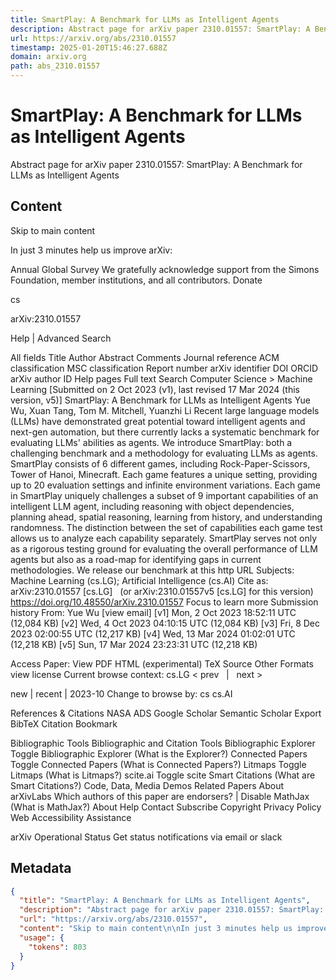 ```yaml
---
title: SmartPlay: A Benchmark for LLMs as Intelligent Agents
description: Abstract page for arXiv paper 2310.01557: SmartPlay: A Benchmark for LLMs as Intelligent Agents
url: https://arxiv.org/abs/2310.01557
timestamp: 2025-01-20T15:46:27.688Z
domain: arxiv.org
path: abs_2310.01557
---
```


# SmartPlay: A Benchmark for LLMs as Intelligent Agents


Abstract page for arXiv paper 2310.01557: SmartPlay: A Benchmark for LLMs as Intelligent Agents


## Content

Skip to main content

In just 3 minutes help us improve arXiv:

Annual Global Survey
We gratefully acknowledge support from the Simons Foundation, member institutions, and all contributors.
Donate
>
cs
>
arXiv:2310.01557

Help | Advanced Search

All fields
Title
Author
Abstract
Comments
Journal reference
ACM classification
MSC classification
Report number
arXiv identifier
DOI
ORCID
arXiv author ID
Help pages
Full text
Search
Computer Science > Machine Learning
[Submitted on 2 Oct 2023 (v1), last revised 17 Mar 2024 (this version, v5)]
SmartPlay: A Benchmark for LLMs as Intelligent Agents
Yue Wu, Xuan Tang, Tom M. Mitchell, Yuanzhi Li
Recent large language models (LLMs) have demonstrated great potential toward intelligent agents and next-gen automation, but there currently lacks a systematic benchmark for evaluating LLMs' abilities as agents. We introduce SmartPlay: both a challenging benchmark and a methodology for evaluating LLMs as agents. SmartPlay consists of 6 different games, including Rock-Paper-Scissors, Tower of Hanoi, Minecraft. Each game features a unique setting, providing up to 20 evaluation settings and infinite environment variations. Each game in SmartPlay uniquely challenges a subset of 9 important capabilities of an intelligent LLM agent, including reasoning with object dependencies, planning ahead, spatial reasoning, learning from history, and understanding randomness. The distinction between the set of capabilities each game test allows us to analyze each capability separately. SmartPlay serves not only as a rigorous testing ground for evaluating the overall performance of LLM agents but also as a road-map for identifying gaps in current methodologies. We release our benchmark at this http URL
Subjects:	Machine Learning (cs.LG); Artificial Intelligence (cs.AI)
Cite as:	arXiv:2310.01557 [cs.LG]
 	(or arXiv:2310.01557v5 [cs.LG] for this version)
 	
https://doi.org/10.48550/arXiv.2310.01557
Focus to learn more
Submission history
From: Yue Wu [view email]
[v1] Mon, 2 Oct 2023 18:52:11 UTC (12,084 KB)
[v2] Wed, 4 Oct 2023 04:10:15 UTC (12,084 KB)
[v3] Fri, 8 Dec 2023 02:00:55 UTC (12,217 KB)
[v4] Wed, 13 Mar 2024 01:02:01 UTC (12,218 KB)
[v5] Sun, 17 Mar 2024 23:23:31 UTC (12,218 KB)

Access Paper:
View PDF
HTML (experimental)
TeX Source
Other Formats
view license
Current browse context:
cs.LG
< prev   |   next >

new | recent | 2023-10
Change to browse by:
cs
cs.AI

References & Citations
NASA ADS
Google Scholar
Semantic Scholar
Export BibTeX Citation
Bookmark
 
Bibliographic Tools
Bibliographic and Citation Tools
Bibliographic Explorer Toggle
Bibliographic Explorer (What is the Explorer?)
Connected Papers Toggle
Connected Papers (What is Connected Papers?)
Litmaps Toggle
Litmaps (What is Litmaps?)
scite.ai Toggle
scite Smart Citations (What are Smart Citations?)
Code, Data, Media
Demos
Related Papers
About arXivLabs
Which authors of this paper are endorsers? | Disable MathJax (What is MathJax?)
About
Help
Contact
Subscribe
Copyright
Privacy Policy
Web Accessibility Assistance

arXiv Operational Status 
Get status notifications via email or slack

## Metadata

```json
{
  "title": "SmartPlay: A Benchmark for LLMs as Intelligent Agents",
  "description": "Abstract page for arXiv paper 2310.01557: SmartPlay: A Benchmark for LLMs as Intelligent Agents",
  "url": "https://arxiv.org/abs/2310.01557",
  "content": "Skip to main content\n\nIn just 3 minutes help us improve arXiv:\n\nAnnual Global Survey\nWe gratefully acknowledge support from the Simons Foundation, member institutions, and all contributors.\nDonate\n>\ncs\n>\narXiv:2310.01557\n\nHelp | Advanced Search\n\nAll fields\nTitle\nAuthor\nAbstract\nComments\nJournal reference\nACM classification\nMSC classification\nReport number\narXiv identifier\nDOI\nORCID\narXiv author ID\nHelp pages\nFull text\nSearch\nComputer Science > Machine Learning\n[Submitted on 2 Oct 2023 (v1), last revised 17 Mar 2024 (this version, v5)]\nSmartPlay: A Benchmark for LLMs as Intelligent Agents\nYue Wu, Xuan Tang, Tom M. Mitchell, Yuanzhi Li\nRecent large language models (LLMs) have demonstrated great potential toward intelligent agents and next-gen automation, but there currently lacks a systematic benchmark for evaluating LLMs' abilities as agents. We introduce SmartPlay: both a challenging benchmark and a methodology for evaluating LLMs as agents. SmartPlay consists of 6 different games, including Rock-Paper-Scissors, Tower of Hanoi, Minecraft. Each game features a unique setting, providing up to 20 evaluation settings and infinite environment variations. Each game in SmartPlay uniquely challenges a subset of 9 important capabilities of an intelligent LLM agent, including reasoning with object dependencies, planning ahead, spatial reasoning, learning from history, and understanding randomness. The distinction between the set of capabilities each game test allows us to analyze each capability separately. SmartPlay serves not only as a rigorous testing ground for evaluating the overall performance of LLM agents but also as a road-map for identifying gaps in current methodologies. We release our benchmark at this http URL\nSubjects:\tMachine Learning (cs.LG); Artificial Intelligence (cs.AI)\nCite as:\tarXiv:2310.01557 [cs.LG]\n \t(or arXiv:2310.01557v5 [cs.LG] for this version)\n \t\nhttps://doi.org/10.48550/arXiv.2310.01557\nFocus to learn more\nSubmission history\nFrom: Yue Wu [view email]\n[v1] Mon, 2 Oct 2023 18:52:11 UTC (12,084 KB)\n[v2] Wed, 4 Oct 2023 04:10:15 UTC (12,084 KB)\n[v3] Fri, 8 Dec 2023 02:00:55 UTC (12,217 KB)\n[v4] Wed, 13 Mar 2024 01:02:01 UTC (12,218 KB)\n[v5] Sun, 17 Mar 2024 23:23:31 UTC (12,218 KB)\n\nAccess Paper:\nView PDF\nHTML (experimental)\nTeX Source\nOther Formats\nview license\nCurrent browse context:\ncs.LG\n< prev   |   next >\n\nnew | recent | 2023-10\nChange to browse by:\ncs\ncs.AI\n\nReferences & Citations\nNASA ADS\nGoogle Scholar\nSemantic Scholar\nExport BibTeX Citation\nBookmark\n \nBibliographic Tools\nBibliographic and Citation Tools\nBibliographic Explorer Toggle\nBibliographic Explorer (What is the Explorer?)\nConnected Papers Toggle\nConnected Papers (What is Connected Papers?)\nLitmaps Toggle\nLitmaps (What is Litmaps?)\nscite.ai Toggle\nscite Smart Citations (What are Smart Citations?)\nCode, Data, Media\nDemos\nRelated Papers\nAbout arXivLabs\nWhich authors of this paper are endorsers? | Disable MathJax (What is MathJax?)\nAbout\nHelp\nContact\nSubscribe\nCopyright\nPrivacy Policy\nWeb Accessibility Assistance\n\narXiv Operational Status \nGet status notifications via email or slack",
  "usage": {
    "tokens": 803
  }
}
```
